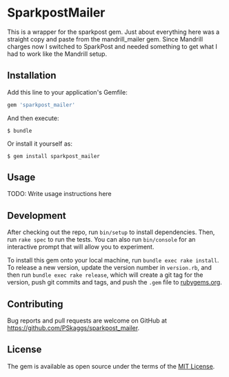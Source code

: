 # SparkpostMailer

This is a wrapper for the sparkpost gem.  Just about everything here was a straight copy and paste from the mandrill_mailer gem.  Since Mandrill charges now I switched to SparkPost and needed something to get what I had to work like the Mandrill setup.

## Installation

Add this line to your application's Gemfile:

```ruby
gem 'sparkpost_mailer'
```

And then execute:

    $ bundle

Or install it yourself as:

    $ gem install sparkpost_mailer

## Usage

TODO: Write usage instructions here

## Development

After checking out the repo, run `bin/setup` to install dependencies. Then, run `rake spec` to run the tests. You can also run `bin/console` for an interactive prompt that will allow you to experiment.

To install this gem onto your local machine, run `bundle exec rake install`. To release a new version, update the version number in `version.rb`, and then run `bundle exec rake release`, which will create a git tag for the version, push git commits and tags, and push the `.gem` file to [rubygems.org](https://rubygems.org).

## Contributing

Bug reports and pull requests are welcome on GitHub at https://github.com/PSkaggs/sparkpost_mailer.


## License

The gem is available as open source under the terms of the [MIT License](http://opensource.org/licenses/MIT).
